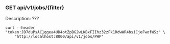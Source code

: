 ### GET api/v1/jobs/{filter}

Description: ???

```
curl --header "token:JD7duPsAC1qgea4UD4otZpBG2wLKBxFIIhz32zFk1RdwWR4bsiCjeFwofWSz" \
    "http://localhost:8000/api/v1/jobs/PHP"
```

